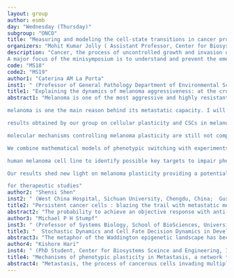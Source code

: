 ```yaml
---
layout: group
author: esmb
day: "Wednesday (Thursday)"
subgroup: "ONCO"
title: "Measuring and modeling the cell-state transitions in cancer progression and treatment"
organizers: "Mohit Kumar Jolly ( Assistant Professor, Center for Biosystems Science and Engineering, Indian Institute of Sceince Bengaluru, India), Kishore Hari (PhD Student, Center for Biosystems Science and Engineering, Indian Institute of Sceince Bengaluru, India)"
description: "Cancer, the process of uncontrolled growth and invasion of cells within the body, is emergent from a complex interaction of adaptive processes, including evasion of cell growth suppression, immune evasion, metabolic adaptation and so on. Each of these adaptations are associated with one or more changes in cancer cell state. While traditionally, genetic mechanisms were believed to be the cause of such adaptations, recent emergence of high throughput data consistently supports the important role of non-genetic mechanisms of adaptation. Especially in key aspects of cancer such as stemness, metastasis and drug resistance, non-genetic mechanisms are seen to play a crucial role. At this early stage of development of the field, it is important maintain a healthy interaction between experimental and mathematical models to gain a swift understanding of these processes.
A major focus of the minisymposium is to understand and prevent the emergence of drug-tolerant persisters which is an important challenge for clinicians today. No existing therapy currently targets persisters specifically in either killing them or differentiating them into a drug-sensitive state. Thus, a better understanding of their dynamics can inform strategies to contain the effect of these persisters, directly contributing to developing more effective therapies."
code: "MS18"
code2: "MS19"
author1: "Caterina AM La Porta"
inst1: " (Professor of General Pathology Department of Environmental Science and Policy, University of Milan; CEO ComplexData SRL, Italy)"
title1: "Explaining the dynamics of melanoma aggressiveness: at the crossroads between biology and artificial intelligence"
abstract1: "Melanoma is one of the most aggressive and highly resistant tumor. Cell plasticity in

melanoma is one the main reason behind its metastatic capacity. I will discuss the recent

results obtained by our group on cellular plasticity and CSCs in melanoma. The detailed

molecular mechanisms controlling melanoma plasticity are still not completely understood.

We combine mathematical models of phenotypic switching with experiments on IgR39

human melanoma cell line to identify possible key targets to impair phenotypic switching.

Our results shed new light on melanoma plasticity providing a potential target and guidance

for therapeutic studies"
author2: "Shensi Shen"
inst2: " (West China Hospital, Sichuan University, Chengdu, China;  Gustave Roussy Cancer Campus, Villejuif, France, China)"
title2: "Persistent cancer cells : blazing the trail with metastatic melanoma"
abstract2: "The probability to achieve an objective response with anti-BRAF+MEK therapy in patients with BRAFV600E/K mutant melanoma is around 70% . However, after one year, half of the patients who initially responded to this combined therapy develops secondary resistance. Among these patients, some also resist to anti-PD1 immunotherapy as single agent or in combination with anti-CTLA4. For these patients, the medical needs are huge since there is presently no effective alternative treatment. Resistance to targeted agents can be due to the presence of pre-existing rare resistant clones in heterogeneous tumor cell population or the stochastic acquisitions of drug resistance through genetic mutations under therapeutic selective pressures. The latter case is the most frequent, wherein some cells of an isogenic tumor cell-population survive in spite of the presence of anticancer drug(s). Such cells are defined as 'persistent cancer cells' and their survival capability is dependent on the presence of anticancer agents. I will discuss how persistent melanoma cells adaptively tolerate the treatment from the aspect of reversible mRNA translational reprogramming and accompanying metabolic rewiring, eventually how these aspects can be modelled in an agent-based stochastic modeling."
author3: "Michael P H Stumpf"
inst3: " (Professor of Systems Biology, School of BioSciences, University of Melbourne, Australia)"
title3: "  Stochastic Dynamics and Cell Fate Decision Dynamics in Development and Cancer"
abstract3: "The metaphor of the Waddington epigenetic landscape has become an iconic representation of the cellular differentiation process, in both health and disease. Recent accessibility of single-cell transcriptomic data has provided new opportunities for quantifying this originally conceptual tool that could offer insight into the gene regulatory networks underlying cellular development. Here, we highlight the complexities and limitations that arise when reconstructing the potential landscape in the presence of stochastic fluctuations. We consider how the landscape changes in accordance with different stochastic systems, and show that it is the subtle interplay between the deterministic and stochastic components of the system that ultimately shapes the landscape."
author4: "Kishore Hari"
inst4: " (PhD Student, Center for Biosystems Sceince and Engineering, Indian Institute of Science Bengaluru, India)"
title4: "Mechanisms of phenotypic plasticity in Metastasis, a network topology perspective"
abstract4: "Metastasis, the process of cancerous cells invading multiple organs of the body, causes more than 90% of cancer-related deaths. No unique mutations could be associated with metastasis, and no cancer treatment so far can target metastasis. Recent studies suggest that metastasis is driven mainly by multiple interdependent axes of phenotypic plasticity, such as metabolic plasticity, drug resistance, dormancy, stemness, and Epithelial-mesenchymal plasticity (EMP). In particular, EMP – a developmental axis of phenotypic plasticity – is believed to be crucial for metastasis as it imparts the adherence and migratory characteristics to cancerous cells. Despite extensive physicochemical investigations, the mechanisms of the emergence of such phenotypic plasticity are still not understood. To understand these mechanisms, we take a two-pronged approach. On the one hand, we study the regulatory network topologies underlying EMP to identify characteristics that can give rise to plasticity. On the other hand, we construct models based on population dynamics data to understand the dynamics of switching and infer phenotypic plasticity mechanisms other than network topology, such as stochasticity, ecological interactions between various EMP phenotypes, and epigenetics. Our results suggest that the EMP networks have a high fraction of positive feedback loops, which can give rise to phenotypic plasticity. Furthermore, small perturbations that reduce the number of positive feedback loops and increase the number of negative feedback loops can reduce phenotypic plasticity over a large parameter space."
---
```


